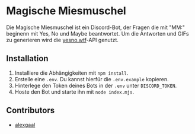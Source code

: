 # Magische Miesmuschel

Die Magische Miesmuschel ist ein Discord-Bot, der Fragen die mit "MM:" beginenn mit Yes, No und Maybe beantwortet. Um die Antworten und GIFs zu generieren wird die [yesno.wtf](https://yesno.wtf)-API genutzt.

## Installation
1. Installiere die Abhängigkeiten mit `npm install`.
2. Erstelle eine `.env`. Du kannst hierfür die `.env.example` kopieren.
3. Hinterlege den Token deines Bots in der `.env` unter `DISCORD_TOKEN`.
4. Hoste den Bot und starte ihn mit `node index.mjs`.

## Contributors
- [alexgaal](https://github.com/alexgaal)